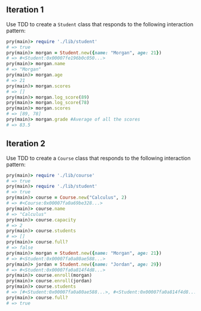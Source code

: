 ## Iteration 1
Use TDD to create a `Student` class that responds to the following interaction pattern:
```ruby
pry(main)> require './lib/student'
# => true
pry(main)> morgan = Student.new({name: "Morgan", age: 21})    
# => #<Student:0x00007fe196b0c050...>
pry(main)> morgan.name
# => "Morgan"
pry(main)> morgan.age
# => 21
pry(main)> morgan.scores
# => []
pry(main)> morgan.log_score(89)
pry(main)> morgan.log_score(78)    
pry(main)> morgan.scores
# => [89, 78]
pry(main)> morgan.grade #Average of all the scores
# => 83.5
```
## Iteration 2
Use TDD to create a `Course` class that responds to the following interaction pattern:
```ruby
pry(main)> require './lib/course'
# => true
pry(main)> require './lib/student'
# => true
pry(main)> course = Course.new("Calculus", 2)    
# => #<Course:0x00007fa0a69be328...>
pry(main)> course.name
# => "Calculus"
pry(main)> course.capacity
# => 2
pry(main)> course.students
# => []
pry(main)> course.full?
# => false
pry(main)> morgan = Student.new({name: "Morgan", age: 21})
# => #<Student:0x00007fa0a80ae588...>
pry(main)> jordan = Student.new({name: "Jordan", age: 29})    
# => #<Student:0x00007fa0a814f4d8...>
pry(main)> course.enroll(morgan)    
pry(main)> course.enroll(jordan)    
pry(main)> course.students
# => [#<Student:0x00007fa0a80ae588...>, #<Student:0x00007fa0a814f4d8...>]
pry(main)> course.full?
# => true
